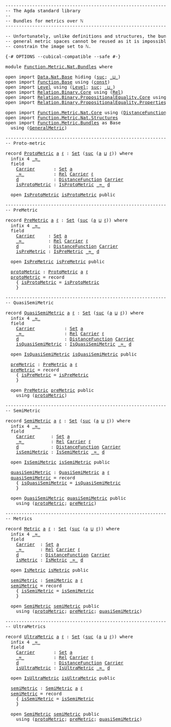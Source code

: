 <pre class="Agda"><a id="1" class="Comment">------------------------------------------------------------------------</a>
<a id="74" class="Comment">-- The Agda standard library</a>
<a id="103" class="Comment">--</a>
<a id="106" class="Comment">-- Bundles for metrics over ℕ</a>
<a id="136" class="Comment">------------------------------------------------------------------------</a>

<a id="210" class="Comment">-- Unfortunately, unlike definitions and structures, the bundles over</a>
<a id="280" class="Comment">-- general metric spaces cannot be reused as it is impossible to</a>
<a id="345" class="Comment">-- constrain the image set to ℕ.</a>

<a id="379" class="Symbol">{-#</a> <a id="383" class="Keyword">OPTIONS</a> <a id="391" class="Pragma">--cubical-compatible</a> <a id="412" class="Pragma">--safe</a> <a id="419" class="Symbol">#-}</a>

<a id="424" class="Keyword">module</a> <a id="431" href="Function.Metric.Nat.Bundles.html" class="Module">Function.Metric.Nat.Bundles</a> <a id="459" class="Keyword">where</a>

<a id="466" class="Keyword">open</a> <a id="471" class="Keyword">import</a> <a id="478" href="Data.Nat.Base.html" class="Module">Data.Nat.Base</a> <a id="492" class="Keyword">hiding</a> <a id="499" class="Symbol">(</a><a id="500" href="Agda.Builtin.Nat.html#234" class="InductiveConstructor">suc</a><a id="503" class="Symbol">;</a> <a id="505" href="Data.Nat.Base.html#5485" class="Function Operator">_⊔_</a><a id="508" class="Symbol">)</a>
<a id="510" class="Keyword">open</a> <a id="515" class="Keyword">import</a> <a id="522" href="Function.Base.html" class="Module">Function.Base</a> <a id="536" class="Keyword">using</a> <a id="542" class="Symbol">(</a><a id="543" href="Function.Base.html#725" class="Function">const</a><a id="548" class="Symbol">)</a>
<a id="550" class="Keyword">open</a> <a id="555" class="Keyword">import</a> <a id="562" href="Level.html" class="Module">Level</a> <a id="568" class="Keyword">using</a> <a id="574" class="Symbol">(</a><a id="575" href="Agda.Primitive.html#742" class="Postulate">Level</a><a id="580" class="Symbol">;</a> <a id="582" href="Agda.Primitive.html#931" class="Primitive">suc</a><a id="585" class="Symbol">;</a> <a id="587" href="Agda.Primitive.html#961" class="Primitive Operator">_⊔_</a><a id="590" class="Symbol">)</a>
<a id="592" class="Keyword">open</a> <a id="597" class="Keyword">import</a> <a id="604" href="Relation.Binary.Core.html" class="Module">Relation.Binary.Core</a> <a id="625" class="Keyword">using</a> <a id="631" class="Symbol">(</a><a id="632" href="Relation.Binary.Core.html#896" class="Function">Rel</a><a id="635" class="Symbol">)</a>
<a id="637" class="Keyword">open</a> <a id="642" class="Keyword">import</a> <a id="649" href="Relation.Binary.PropositionalEquality.Core.html" class="Module">Relation.Binary.PropositionalEquality.Core</a> <a id="692" class="Keyword">using</a> <a id="698" class="Symbol">(</a><a id="699" href="Agda.Builtin.Equality.html#150" class="Datatype Operator">_≡_</a><a id="702" class="Symbol">)</a>
<a id="704" class="Keyword">open</a> <a id="709" class="Keyword">import</a> <a id="716" href="Relation.Binary.PropositionalEquality.Properties.html" class="Module">Relation.Binary.PropositionalEquality.Properties</a> <a id="765" class="Keyword">using</a> <a id="771" class="Symbol">(</a><a id="772" href="Relation.Binary.PropositionalEquality.Properties.html#5411" class="Function">isEquivalence</a><a id="785" class="Symbol">)</a>

<a id="788" class="Keyword">open</a> <a id="793" class="Keyword">import</a> <a id="800" href="Function.Metric.Nat.Core.html" class="Module">Function.Metric.Nat.Core</a> <a id="825" class="Keyword">using</a> <a id="831" class="Symbol">(</a><a id="832" href="Function.Metric.Nat.Core.html#464" class="Function">DistanceFunction</a><a id="848" class="Symbol">)</a>
<a id="850" class="Keyword">open</a> <a id="855" class="Keyword">import</a> <a id="862" href="Function.Metric.Nat.Structures.html" class="Module">Function.Metric.Nat.Structures</a>
<a id="893" class="Keyword">open</a> <a id="898" class="Keyword">import</a> <a id="905" href="Function.Metric.Bundles.html" class="Module">Function.Metric.Bundles</a> <a id="929" class="Symbol">as</a> <a id="932" class="Module">Base</a>
  <a id="939" class="Keyword">using</a> <a id="945" class="Symbol">(</a><a id="946" href="Function.Metric.Bundles.html#3701" class="Record">GeneralMetric</a><a id="959" class="Symbol">)</a>

<a id="962" class="Comment">------------------------------------------------------------------------</a>
<a id="1035" class="Comment">-- Proto-metric</a>

<a id="1052" class="Keyword">record</a> <a id="ProtoMetric"></a><a id="1059" href="Function.Metric.Nat.Bundles.html#1059" class="Record">ProtoMetric</a> <a id="1071" href="Function.Metric.Nat.Bundles.html#1071" class="Bound">a</a> <a id="1073" href="Function.Metric.Nat.Bundles.html#1073" class="Bound">ℓ</a> <a id="1075" class="Symbol">:</a> <a id="1077" href="Agda.Primitive.html#388" class="Primitive">Set</a> <a id="1081" class="Symbol">(</a><a id="1082" href="Agda.Primitive.html#931" class="Primitive">suc</a> <a id="1086" class="Symbol">(</a><a id="1087" href="Function.Metric.Nat.Bundles.html#1071" class="Bound">a</a> <a id="1089" href="Agda.Primitive.html#961" class="Primitive Operator">⊔</a> <a id="1091" href="Function.Metric.Nat.Bundles.html#1073" class="Bound">ℓ</a><a id="1092" class="Symbol">))</a> <a id="1095" class="Keyword">where</a>
  <a id="1103" class="Keyword">infix</a> <a id="1109" class="Number">4</a> <a id="1111" href="Function.Metric.Nat.Bundles.html#1153" class="Field Operator">_≈_</a>
  <a id="1117" class="Keyword">field</a>
    <a id="ProtoMetric.Carrier"></a><a id="1127" href="Function.Metric.Nat.Bundles.html#1127" class="Field">Carrier</a>       <a id="1141" class="Symbol">:</a> <a id="1143" href="Agda.Primitive.html#388" class="Primitive">Set</a> <a id="1147" href="Function.Metric.Nat.Bundles.html#1071" class="Bound">a</a>
    <a id="ProtoMetric._≈_"></a><a id="1153" href="Function.Metric.Nat.Bundles.html#1153" class="Field Operator">_≈_</a>           <a id="1167" class="Symbol">:</a> <a id="1169" href="Relation.Binary.Core.html#896" class="Function">Rel</a> <a id="1173" href="Function.Metric.Nat.Bundles.html#1127" class="Field">Carrier</a> <a id="1181" href="Function.Metric.Nat.Bundles.html#1073" class="Bound">ℓ</a>
    <a id="ProtoMetric.d"></a><a id="1187" href="Function.Metric.Nat.Bundles.html#1187" class="Field">d</a>             <a id="1201" class="Symbol">:</a> <a id="1203" href="Function.Metric.Nat.Core.html#464" class="Function">DistanceFunction</a> <a id="1220" href="Function.Metric.Nat.Bundles.html#1127" class="Field">Carrier</a>
    <a id="ProtoMetric.isProtoMetric"></a><a id="1232" href="Function.Metric.Nat.Bundles.html#1232" class="Field">isProtoMetric</a> <a id="1246" class="Symbol">:</a> <a id="1248" href="Function.Metric.Nat.Structures.html#805" class="Function">IsProtoMetric</a> <a id="1262" href="Function.Metric.Nat.Bundles.html#1153" class="Field Operator">_≈_</a> <a id="1266" href="Function.Metric.Nat.Bundles.html#1187" class="Field">d</a>

  <a id="1271" class="Keyword">open</a> <a id="1276" href="Function.Metric.Structures.html#996" class="Module">IsProtoMetric</a> <a id="1290" href="Function.Metric.Nat.Bundles.html#1232" class="Field">isProtoMetric</a> <a id="1304" class="Keyword">public</a>

<a id="1312" class="Comment">------------------------------------------------------------------------</a>
<a id="1385" class="Comment">-- PreMetric</a>

<a id="1399" class="Keyword">record</a> <a id="PreMetric"></a><a id="1406" href="Function.Metric.Nat.Bundles.html#1406" class="Record">PreMetric</a> <a id="1416" href="Function.Metric.Nat.Bundles.html#1416" class="Bound">a</a> <a id="1418" href="Function.Metric.Nat.Bundles.html#1418" class="Bound">ℓ</a> <a id="1420" class="Symbol">:</a> <a id="1422" href="Agda.Primitive.html#388" class="Primitive">Set</a> <a id="1426" class="Symbol">(</a><a id="1427" href="Agda.Primitive.html#931" class="Primitive">suc</a> <a id="1431" class="Symbol">(</a><a id="1432" href="Function.Metric.Nat.Bundles.html#1416" class="Bound">a</a> <a id="1434" href="Agda.Primitive.html#961" class="Primitive Operator">⊔</a> <a id="1436" href="Function.Metric.Nat.Bundles.html#1418" class="Bound">ℓ</a><a id="1437" class="Symbol">))</a> <a id="1440" class="Keyword">where</a>
  <a id="1448" class="Keyword">infix</a> <a id="1454" class="Number">4</a> <a id="1456" href="Function.Metric.Nat.Bundles.html#1496" class="Field Operator">_≈_</a>
  <a id="1462" class="Keyword">field</a>
    <a id="PreMetric.Carrier"></a><a id="1472" href="Function.Metric.Nat.Bundles.html#1472" class="Field">Carrier</a>     <a id="1484" class="Symbol">:</a> <a id="1486" href="Agda.Primitive.html#388" class="Primitive">Set</a> <a id="1490" href="Function.Metric.Nat.Bundles.html#1416" class="Bound">a</a>
    <a id="PreMetric._≈_"></a><a id="1496" href="Function.Metric.Nat.Bundles.html#1496" class="Field Operator">_≈_</a>         <a id="1508" class="Symbol">:</a> <a id="1510" href="Relation.Binary.Core.html#896" class="Function">Rel</a> <a id="1514" href="Function.Metric.Nat.Bundles.html#1472" class="Field">Carrier</a> <a id="1522" href="Function.Metric.Nat.Bundles.html#1418" class="Bound">ℓ</a>
    <a id="PreMetric.d"></a><a id="1528" href="Function.Metric.Nat.Bundles.html#1528" class="Field">d</a>           <a id="1540" class="Symbol">:</a> <a id="1542" href="Function.Metric.Nat.Core.html#464" class="Function">DistanceFunction</a> <a id="1559" href="Function.Metric.Nat.Bundles.html#1472" class="Field">Carrier</a>
    <a id="PreMetric.isPreMetric"></a><a id="1571" href="Function.Metric.Nat.Bundles.html#1571" class="Field">isPreMetric</a> <a id="1583" class="Symbol">:</a> <a id="1585" href="Function.Metric.Nat.Structures.html#1048" class="Function">IsPreMetric</a> <a id="1597" href="Function.Metric.Nat.Bundles.html#1496" class="Field Operator">_≈_</a> <a id="1601" href="Function.Metric.Nat.Bundles.html#1528" class="Field">d</a>

  <a id="1606" class="Keyword">open</a> <a id="1611" href="Function.Metric.Structures.html#1497" class="Module">IsPreMetric</a> <a id="1623" href="Function.Metric.Nat.Bundles.html#1571" class="Field">isPreMetric</a> <a id="1635" class="Keyword">public</a>

  <a id="PreMetric.protoMetric"></a><a id="1645" href="Function.Metric.Nat.Bundles.html#1645" class="Function">protoMetric</a> <a id="1657" class="Symbol">:</a> <a id="1659" href="Function.Metric.Nat.Bundles.html#1059" class="Record">ProtoMetric</a> <a id="1671" href="Function.Metric.Nat.Bundles.html#1416" class="Bound">a</a> <a id="1673" href="Function.Metric.Nat.Bundles.html#1418" class="Bound">ℓ</a>
  <a id="1677" href="Function.Metric.Nat.Bundles.html#1645" class="Function">protoMetric</a> <a id="1689" class="Symbol">=</a> <a id="1691" class="Keyword">record</a>
    <a id="1702" class="Symbol">{</a> <a id="1704" href="Function.Metric.Nat.Bundles.html#1232" class="Field">isProtoMetric</a> <a id="1718" class="Symbol">=</a> <a id="1720" href="Function.Metric.Structures.html#1600" class="Function">isProtoMetric</a>
    <a id="1738" class="Symbol">}</a>

<a id="1741" class="Comment">------------------------------------------------------------------------</a>
<a id="1814" class="Comment">-- QuasiSemiMetric</a>

<a id="1834" class="Keyword">record</a> <a id="QuasiSemiMetric"></a><a id="1841" href="Function.Metric.Nat.Bundles.html#1841" class="Record">QuasiSemiMetric</a> <a id="1857" href="Function.Metric.Nat.Bundles.html#1857" class="Bound">a</a> <a id="1859" href="Function.Metric.Nat.Bundles.html#1859" class="Bound">ℓ</a> <a id="1861" class="Symbol">:</a> <a id="1863" href="Agda.Primitive.html#388" class="Primitive">Set</a> <a id="1867" class="Symbol">(</a><a id="1868" href="Agda.Primitive.html#931" class="Primitive">suc</a> <a id="1872" class="Symbol">(</a><a id="1873" href="Function.Metric.Nat.Bundles.html#1857" class="Bound">a</a> <a id="1875" href="Agda.Primitive.html#961" class="Primitive Operator">⊔</a> <a id="1877" href="Function.Metric.Nat.Bundles.html#1859" class="Bound">ℓ</a><a id="1878" class="Symbol">))</a> <a id="1881" class="Keyword">where</a>
  <a id="1889" class="Keyword">infix</a> <a id="1895" class="Number">4</a> <a id="1897" href="Function.Metric.Nat.Bundles.html#1943" class="Field Operator">_≈_</a>
  <a id="1903" class="Keyword">field</a>
    <a id="QuasiSemiMetric.Carrier"></a><a id="1913" href="Function.Metric.Nat.Bundles.html#1913" class="Field">Carrier</a>           <a id="1931" class="Symbol">:</a> <a id="1933" href="Agda.Primitive.html#388" class="Primitive">Set</a> <a id="1937" href="Function.Metric.Nat.Bundles.html#1857" class="Bound">a</a>
    <a id="QuasiSemiMetric._≈_"></a><a id="1943" href="Function.Metric.Nat.Bundles.html#1943" class="Field Operator">_≈_</a>               <a id="1961" class="Symbol">:</a> <a id="1963" href="Relation.Binary.Core.html#896" class="Function">Rel</a> <a id="1967" href="Function.Metric.Nat.Bundles.html#1913" class="Field">Carrier</a> <a id="1975" href="Function.Metric.Nat.Bundles.html#1859" class="Bound">ℓ</a>
    <a id="QuasiSemiMetric.d"></a><a id="1981" href="Function.Metric.Nat.Bundles.html#1981" class="Field">d</a>                 <a id="1999" class="Symbol">:</a> <a id="2001" href="Function.Metric.Nat.Core.html#464" class="Function">DistanceFunction</a> <a id="2018" href="Function.Metric.Nat.Bundles.html#1913" class="Field">Carrier</a>
    <a id="QuasiSemiMetric.isQuasiSemiMetric"></a><a id="2030" href="Function.Metric.Nat.Bundles.html#2030" class="Field">isQuasiSemiMetric</a> <a id="2048" class="Symbol">:</a> <a id="2050" href="Function.Metric.Nat.Structures.html#1290" class="Function">IsQuasiSemiMetric</a> <a id="2068" href="Function.Metric.Nat.Bundles.html#1943" class="Field Operator">_≈_</a> <a id="2072" href="Function.Metric.Nat.Bundles.html#1981" class="Field">d</a>

  <a id="2077" class="Keyword">open</a> <a id="2082" href="Function.Metric.Structures.html#1823" class="Module">IsQuasiSemiMetric</a> <a id="2100" href="Function.Metric.Nat.Bundles.html#2030" class="Field">isQuasiSemiMetric</a> <a id="2118" class="Keyword">public</a>

  <a id="QuasiSemiMetric.preMetric"></a><a id="2128" href="Function.Metric.Nat.Bundles.html#2128" class="Function">preMetric</a> <a id="2138" class="Symbol">:</a> <a id="2140" href="Function.Metric.Nat.Bundles.html#1406" class="Record">PreMetric</a> <a id="2150" href="Function.Metric.Nat.Bundles.html#1857" class="Bound">a</a> <a id="2152" href="Function.Metric.Nat.Bundles.html#1859" class="Bound">ℓ</a>
  <a id="2156" href="Function.Metric.Nat.Bundles.html#2128" class="Function">preMetric</a> <a id="2166" class="Symbol">=</a> <a id="2168" class="Keyword">record</a>
    <a id="2179" class="Symbol">{</a> <a id="2181" href="Function.Metric.Nat.Bundles.html#1571" class="Field">isPreMetric</a> <a id="2193" class="Symbol">=</a> <a id="2195" href="Function.Metric.Structures.html#1938" class="Function">isPreMetric</a>
    <a id="2211" class="Symbol">}</a>

  <a id="2216" class="Keyword">open</a> <a id="2221" href="Function.Metric.Nat.Bundles.html#1406" class="Module">PreMetric</a> <a id="2231" href="Function.Metric.Nat.Bundles.html#2128" class="Function">preMetric</a> <a id="2241" class="Keyword">public</a>
    <a id="2252" class="Keyword">using</a> <a id="2258" class="Symbol">(</a><a id="2259" href="Function.Metric.Nat.Bundles.html#1645" class="Function">protoMetric</a><a id="2270" class="Symbol">)</a>

<a id="2273" class="Comment">------------------------------------------------------------------------</a>
<a id="2346" class="Comment">-- SemiMetric</a>

<a id="2361" class="Keyword">record</a> <a id="SemiMetric"></a><a id="2368" href="Function.Metric.Nat.Bundles.html#2368" class="Record">SemiMetric</a> <a id="2379" href="Function.Metric.Nat.Bundles.html#2379" class="Bound">a</a> <a id="2381" href="Function.Metric.Nat.Bundles.html#2381" class="Bound">ℓ</a> <a id="2383" class="Symbol">:</a> <a id="2385" href="Agda.Primitive.html#388" class="Primitive">Set</a> <a id="2389" class="Symbol">(</a><a id="2390" href="Agda.Primitive.html#931" class="Primitive">suc</a> <a id="2394" class="Symbol">(</a><a id="2395" href="Function.Metric.Nat.Bundles.html#2379" class="Bound">a</a> <a id="2397" href="Agda.Primitive.html#961" class="Primitive Operator">⊔</a> <a id="2399" href="Function.Metric.Nat.Bundles.html#2381" class="Bound">ℓ</a><a id="2400" class="Symbol">))</a> <a id="2403" class="Keyword">where</a>
  <a id="2411" class="Keyword">infix</a> <a id="2417" class="Number">4</a> <a id="2419" href="Function.Metric.Nat.Bundles.html#2460" class="Field Operator">_≈_</a>
  <a id="2425" class="Keyword">field</a>
    <a id="SemiMetric.Carrier"></a><a id="2435" href="Function.Metric.Nat.Bundles.html#2435" class="Field">Carrier</a>      <a id="2448" class="Symbol">:</a> <a id="2450" href="Agda.Primitive.html#388" class="Primitive">Set</a> <a id="2454" href="Function.Metric.Nat.Bundles.html#2379" class="Bound">a</a>
    <a id="SemiMetric._≈_"></a><a id="2460" href="Function.Metric.Nat.Bundles.html#2460" class="Field Operator">_≈_</a>          <a id="2473" class="Symbol">:</a> <a id="2475" href="Relation.Binary.Core.html#896" class="Function">Rel</a> <a id="2479" href="Function.Metric.Nat.Bundles.html#2435" class="Field">Carrier</a> <a id="2487" href="Function.Metric.Nat.Bundles.html#2381" class="Bound">ℓ</a>
    <a id="SemiMetric.d"></a><a id="2493" href="Function.Metric.Nat.Bundles.html#2493" class="Field">d</a>            <a id="2506" class="Symbol">:</a> <a id="2508" href="Function.Metric.Nat.Core.html#464" class="Function">DistanceFunction</a> <a id="2525" href="Function.Metric.Nat.Bundles.html#2435" class="Field">Carrier</a>
    <a id="SemiMetric.isSemiMetric"></a><a id="2537" href="Function.Metric.Nat.Bundles.html#2537" class="Field">isSemiMetric</a> <a id="2550" class="Symbol">:</a> <a id="2552" href="Function.Metric.Nat.Structures.html#1550" class="Function">IsSemiMetric</a> <a id="2565" href="Function.Metric.Nat.Bundles.html#2460" class="Field Operator">_≈_</a> <a id="2569" href="Function.Metric.Nat.Bundles.html#2493" class="Field">d</a>

  <a id="2574" class="Keyword">open</a> <a id="2579" href="Function.Metric.Structures.html#2150" class="Module">IsSemiMetric</a> <a id="2592" href="Function.Metric.Nat.Bundles.html#2537" class="Field">isSemiMetric</a> <a id="2605" class="Keyword">public</a>

  <a id="SemiMetric.quasiSemiMetric"></a><a id="2615" href="Function.Metric.Nat.Bundles.html#2615" class="Function">quasiSemiMetric</a> <a id="2631" class="Symbol">:</a> <a id="2633" href="Function.Metric.Nat.Bundles.html#1841" class="Record">QuasiSemiMetric</a> <a id="2649" href="Function.Metric.Nat.Bundles.html#2379" class="Bound">a</a> <a id="2651" href="Function.Metric.Nat.Bundles.html#2381" class="Bound">ℓ</a>
  <a id="2655" href="Function.Metric.Nat.Bundles.html#2615" class="Function">quasiSemiMetric</a> <a id="2671" class="Symbol">=</a> <a id="2673" class="Keyword">record</a>
    <a id="2684" class="Symbol">{</a> <a id="2686" href="Function.Metric.Nat.Bundles.html#2030" class="Field">isQuasiSemiMetric</a> <a id="2704" class="Symbol">=</a> <a id="2706" href="Function.Metric.Structures.html#2255" class="Function">isQuasiSemiMetric</a>
    <a id="2728" class="Symbol">}</a>

  <a id="2733" class="Keyword">open</a> <a id="2738" href="Function.Metric.Nat.Bundles.html#1841" class="Module">QuasiSemiMetric</a> <a id="2754" href="Function.Metric.Nat.Bundles.html#2615" class="Function">quasiSemiMetric</a> <a id="2770" class="Keyword">public</a>
    <a id="2781" class="Keyword">using</a> <a id="2787" class="Symbol">(</a><a id="2788" href="Function.Metric.Nat.Bundles.html#1645" class="Function">protoMetric</a><a id="2799" class="Symbol">;</a> <a id="2801" href="Function.Metric.Nat.Bundles.html#2128" class="Function">preMetric</a><a id="2810" class="Symbol">)</a>

<a id="2813" class="Comment">------------------------------------------------------------------------</a>
<a id="2886" class="Comment">-- Metrics</a>

<a id="2898" class="Keyword">record</a> <a id="Metric"></a><a id="2905" href="Function.Metric.Nat.Bundles.html#2905" class="Record">Metric</a> <a id="2912" href="Function.Metric.Nat.Bundles.html#2912" class="Bound">a</a> <a id="2914" href="Function.Metric.Nat.Bundles.html#2914" class="Bound">ℓ</a> <a id="2916" class="Symbol">:</a> <a id="2918" href="Agda.Primitive.html#388" class="Primitive">Set</a> <a id="2922" class="Symbol">(</a><a id="2923" href="Agda.Primitive.html#931" class="Primitive">suc</a> <a id="2927" class="Symbol">(</a><a id="2928" href="Function.Metric.Nat.Bundles.html#2912" class="Bound">a</a> <a id="2930" href="Agda.Primitive.html#961" class="Primitive Operator">⊔</a> <a id="2932" href="Function.Metric.Nat.Bundles.html#2914" class="Bound">ℓ</a><a id="2933" class="Symbol">))</a> <a id="2936" class="Keyword">where</a>
  <a id="2944" class="Keyword">infix</a> <a id="2950" class="Number">4</a> <a id="2952" href="Function.Metric.Nat.Bundles.html#2989" class="Field Operator">_≈_</a>
  <a id="2958" class="Keyword">field</a>
    <a id="Metric.Carrier"></a><a id="2968" href="Function.Metric.Nat.Bundles.html#2968" class="Field">Carrier</a>  <a id="2977" class="Symbol">:</a> <a id="2979" href="Agda.Primitive.html#388" class="Primitive">Set</a> <a id="2983" href="Function.Metric.Nat.Bundles.html#2912" class="Bound">a</a>
    <a id="Metric._≈_"></a><a id="2989" href="Function.Metric.Nat.Bundles.html#2989" class="Field Operator">_≈_</a>      <a id="2998" class="Symbol">:</a> <a id="3000" href="Relation.Binary.Core.html#896" class="Function">Rel</a> <a id="3004" href="Function.Metric.Nat.Bundles.html#2968" class="Field">Carrier</a> <a id="3012" href="Function.Metric.Nat.Bundles.html#2914" class="Bound">ℓ</a>
    <a id="Metric.d"></a><a id="3018" href="Function.Metric.Nat.Bundles.html#3018" class="Field">d</a>        <a id="3027" class="Symbol">:</a> <a id="3029" href="Function.Metric.Nat.Core.html#464" class="Function">DistanceFunction</a> <a id="3046" href="Function.Metric.Nat.Bundles.html#2968" class="Field">Carrier</a>
    <a id="Metric.isMetric"></a><a id="3058" href="Function.Metric.Nat.Bundles.html#3058" class="Field">isMetric</a> <a id="3067" class="Symbol">:</a> <a id="3069" href="Function.Metric.Nat.Structures.html#1785" class="Function">IsMetric</a> <a id="3078" href="Function.Metric.Nat.Bundles.html#2989" class="Field Operator">_≈_</a> <a id="3082" href="Function.Metric.Nat.Bundles.html#3018" class="Field">d</a>

  <a id="3087" class="Keyword">open</a> <a id="3092" href="Function.Metric.Nat.Structures.html#1895" class="Module">IsMetric</a> <a id="3101" href="Function.Metric.Nat.Bundles.html#3058" class="Field">isMetric</a> <a id="3110" class="Keyword">public</a>

  <a id="Metric.semiMetric"></a><a id="3120" href="Function.Metric.Nat.Bundles.html#3120" class="Function">semiMetric</a> <a id="3131" class="Symbol">:</a> <a id="3133" href="Function.Metric.Nat.Bundles.html#2368" class="Record">SemiMetric</a> <a id="3144" href="Function.Metric.Nat.Bundles.html#2912" class="Bound">a</a> <a id="3146" href="Function.Metric.Nat.Bundles.html#2914" class="Bound">ℓ</a>
  <a id="3150" href="Function.Metric.Nat.Bundles.html#3120" class="Function">semiMetric</a> <a id="3161" class="Symbol">=</a> <a id="3163" class="Keyword">record</a>
    <a id="3174" class="Symbol">{</a> <a id="3176" href="Function.Metric.Nat.Bundles.html#2537" class="Field">isSemiMetric</a> <a id="3189" class="Symbol">=</a> <a id="3191" href="Function.Metric.Structures.html#3130" class="Function">isSemiMetric</a>
    <a id="3208" class="Symbol">}</a>

  <a id="3213" class="Keyword">open</a> <a id="3218" href="Function.Metric.Nat.Bundles.html#2368" class="Module">SemiMetric</a> <a id="3229" href="Function.Metric.Nat.Bundles.html#3120" class="Function">semiMetric</a> <a id="3240" class="Keyword">public</a>
    <a id="3251" class="Keyword">using</a> <a id="3257" class="Symbol">(</a><a id="3258" href="Function.Metric.Nat.Bundles.html#1645" class="Function">protoMetric</a><a id="3269" class="Symbol">;</a> <a id="3271" href="Function.Metric.Nat.Bundles.html#2128" class="Function">preMetric</a><a id="3280" class="Symbol">;</a> <a id="3282" href="Function.Metric.Nat.Bundles.html#2615" class="Function">quasiSemiMetric</a><a id="3297" class="Symbol">)</a>

<a id="3300" class="Comment">------------------------------------------------------------------------</a>
<a id="3373" class="Comment">-- UltraMetrics</a>

<a id="3390" class="Keyword">record</a> <a id="UltraMetric"></a><a id="3397" href="Function.Metric.Nat.Bundles.html#3397" class="Record">UltraMetric</a> <a id="3409" href="Function.Metric.Nat.Bundles.html#3409" class="Bound">a</a> <a id="3411" href="Function.Metric.Nat.Bundles.html#3411" class="Bound">ℓ</a> <a id="3413" class="Symbol">:</a> <a id="3415" href="Agda.Primitive.html#388" class="Primitive">Set</a> <a id="3419" class="Symbol">(</a><a id="3420" href="Agda.Primitive.html#931" class="Primitive">suc</a> <a id="3424" class="Symbol">(</a><a id="3425" href="Function.Metric.Nat.Bundles.html#3409" class="Bound">a</a> <a id="3427" href="Agda.Primitive.html#961" class="Primitive Operator">⊔</a> <a id="3429" href="Function.Metric.Nat.Bundles.html#3411" class="Bound">ℓ</a><a id="3430" class="Symbol">))</a> <a id="3433" class="Keyword">where</a>
  <a id="3441" class="Keyword">infix</a> <a id="3447" class="Number">4</a> <a id="3449" href="Function.Metric.Nat.Bundles.html#3491" class="Field Operator">_≈_</a>
  <a id="3455" class="Keyword">field</a>
    <a id="UltraMetric.Carrier"></a><a id="3465" href="Function.Metric.Nat.Bundles.html#3465" class="Field">Carrier</a>       <a id="3479" class="Symbol">:</a> <a id="3481" href="Agda.Primitive.html#388" class="Primitive">Set</a> <a id="3485" href="Function.Metric.Nat.Bundles.html#3409" class="Bound">a</a>
    <a id="UltraMetric._≈_"></a><a id="3491" href="Function.Metric.Nat.Bundles.html#3491" class="Field Operator">_≈_</a>           <a id="3505" class="Symbol">:</a> <a id="3507" href="Relation.Binary.Core.html#896" class="Function">Rel</a> <a id="3511" href="Function.Metric.Nat.Bundles.html#3465" class="Field">Carrier</a> <a id="3519" href="Function.Metric.Nat.Bundles.html#3411" class="Bound">ℓ</a>
    <a id="UltraMetric.d"></a><a id="3525" href="Function.Metric.Nat.Bundles.html#3525" class="Field">d</a>             <a id="3539" class="Symbol">:</a> <a id="3541" href="Function.Metric.Nat.Core.html#464" class="Function">DistanceFunction</a> <a id="3558" href="Function.Metric.Nat.Bundles.html#3465" class="Field">Carrier</a>
    <a id="UltraMetric.isUltraMetric"></a><a id="3570" href="Function.Metric.Nat.Bundles.html#3570" class="Field">isUltraMetric</a> <a id="3584" class="Symbol">:</a> <a id="3586" href="Function.Metric.Nat.Structures.html#2117" class="Function">IsUltraMetric</a> <a id="3600" href="Function.Metric.Nat.Bundles.html#3491" class="Field Operator">_≈_</a> <a id="3604" href="Function.Metric.Nat.Bundles.html#3525" class="Field">d</a>

  <a id="3609" class="Keyword">open</a> <a id="3614" href="Function.Metric.Nat.Structures.html#2237" class="Module">IsUltraMetric</a> <a id="3628" href="Function.Metric.Nat.Bundles.html#3570" class="Field">isUltraMetric</a> <a id="3642" class="Keyword">public</a>

  <a id="UltraMetric.semiMetric"></a><a id="3652" href="Function.Metric.Nat.Bundles.html#3652" class="Function">semiMetric</a> <a id="3663" class="Symbol">:</a> <a id="3665" href="Function.Metric.Nat.Bundles.html#2368" class="Record">SemiMetric</a> <a id="3676" href="Function.Metric.Nat.Bundles.html#3409" class="Bound">a</a> <a id="3678" href="Function.Metric.Nat.Bundles.html#3411" class="Bound">ℓ</a>
  <a id="3682" href="Function.Metric.Nat.Bundles.html#3652" class="Function">semiMetric</a> <a id="3693" class="Symbol">=</a> <a id="3695" class="Keyword">record</a>
    <a id="3706" class="Symbol">{</a> <a id="3708" href="Function.Metric.Nat.Bundles.html#2537" class="Field">isSemiMetric</a> <a id="3721" class="Symbol">=</a> <a id="3723" href="Function.Metric.Structures.html#3130" class="Function">isSemiMetric</a>
    <a id="3740" class="Symbol">}</a>

  <a id="3745" class="Keyword">open</a> <a id="3750" href="Function.Metric.Nat.Bundles.html#2368" class="Module">SemiMetric</a> <a id="3761" href="Function.Metric.Nat.Bundles.html#3652" class="Function">semiMetric</a> <a id="3772" class="Keyword">public</a>
    <a id="3783" class="Keyword">using</a> <a id="3789" class="Symbol">(</a><a id="3790" href="Function.Metric.Nat.Bundles.html#1645" class="Function">protoMetric</a><a id="3801" class="Symbol">;</a> <a id="3803" href="Function.Metric.Nat.Bundles.html#2128" class="Function">preMetric</a><a id="3812" class="Symbol">;</a> <a id="3814" href="Function.Metric.Nat.Bundles.html#2615" class="Function">quasiSemiMetric</a><a id="3829" class="Symbol">)</a>
</pre>